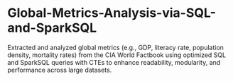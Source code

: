 # Global-Metrics-Analysis-via-SQL-and-SparkSQL
Extracted and analyzed global metrics (e.g., GDP, literacy rate, population density, mortality rates) from the CIA World Factbook using optimized SQL and SparkSQL queries with CTEs to enhance readability, modularity, and performance across large datasets.
